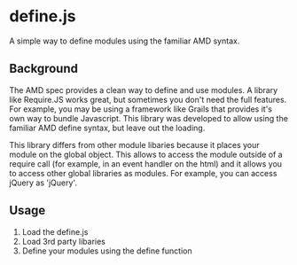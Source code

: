 define.js
=========

A simple way to define modules using the familiar AMD syntax.

## Background

The AMD spec provides a clean way to define and use modules.  A library like Require.JS works great, but sometimes you don't need the full features.  For example, you may be using a framework like Grails that provides it's own way to bundle Javascript.  This library was developed to allow using the familiar AMD define syntax, but leave out the loading.

This library differs from other module libaries because it places your module on the global object. This allows to access the module outside of a require call (for example, in an event handler on the html) and it allows you to access other global libraries as modules.  For example, you can access jQuery as 'jQuery'.

## Usage

1. Load the define.js
2. Load 3rd party libaries
3. Define your modules using the define function




